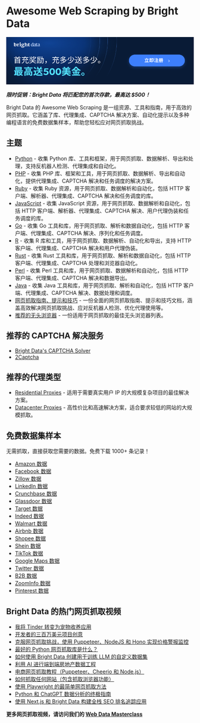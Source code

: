 # Awesome Web Scraping by Bright Data
[![Promo](https://github.com/bright-cn/Amazon-scraper/blob/main/images/Proxies%20and%20scrapers%20GitHub%20bonus%20banner.png)](https://bright.cn/?promo=github15) 

***限时促销：Bright Data 将匹配您的首次存款，最高达 $500！***

Bright Data 的 Awesome Web Scraping 是一组资源、工具和指南，用于高效的网页抓取。它涵盖了库、代理集成、CAPTCHA 解决方案、自动化提示以及多种编程语言的免费数据集样本，帮助您轻松应对网页抓取挑战。

## 主题

* [Python](https://github.com/bright-cn/Awesome-Web-Scraping/blob/main/python.md) - 收集 Python 库、工具和框架，用于网页抓取、数据解析、导出和处理，支持反机器人检测、代理集成和自动化。
* [PHP](https://github.com/bright-cn/Awesome-Web-Scraping/blob/main/php.md) - 收集 PHP 库、框架和工具，用于网页抓取、数据解析、导出和自动化，提供代理集成、CAPTCHA 解决和任务调度的解决方案。
* [Ruby](https://github.com/bright-cn/Awesome-Web-Scraping/blob/main/ruby.md) - 收集 Ruby 资源，用于网页抓取、数据解析和自动化，包括 HTTP 客户端、解析器、代理集成、CAPTCHA 解决和任务调度的库。
* [JavaScript](https://github.com/bright-cn/Awesome-Web-Scraping/blob/main/javascript.md) - 收集 JavaScript 资源，用于网页抓取、数据解析和自动化，包括 HTTP 客户端、解析器、代理集成、CAPTCHA 解决、用户代理伪装和任务调度的库。
* [Go](https://github.com/bright-cn/Awesome-Web-Scraping/blob/main/go.md) - 收集 Go 工具和库，用于网页抓取、解析和数据自动化，包括 HTTP 客户端、代理集成、CAPTCHA 解决、序列化和任务调度。
* [R](https://github.com/bright-cn/Awesome-Web-Scraping/blob/main/r.md) - 收集 R 库和工具，用于网页抓取、数据解析、自动化和导出，支持 HTTP 客户端、代理集成、CAPTCHA 解决和用户代理伪装。
* [Rust](https://github.com/bright-cn/Awesome-Web-Scraping/blob/main/rust.md) - 收集 Rust 工具和库，用于网页抓取、解析和数据自动化，包括 HTTP 客户端、代理集成、CAPTCHA 处理和浏览器自动化。
* [Perl](https://github.com/bright-cn/Awesome-Web-Scraping/blob/main/perl.md) - 收集 Perl 工具和库，用于网页抓取、数据解析和自动化，包括 HTTP 客户端、代理集成、CAPTCHA 解决和数据导出。
* [Java](https://github.com/bright-cn/Awesome-Web-Scraping/blob/main/java.md) - 收集 Java 工具和库，用于网页抓取、解析和自动化，包括 HTTP 客户端、代理集成、CAPTCHA 解决、数据处理和调度。
* [网页抓取指南、提示和技巧](https://github.com/bright-cn/Awesome-Web-Scraping/blob/main/guides.md) - 一份全面的网页抓取指南、提示和技巧文档，涵盖高效解决网页抓取挑战、应对反机器人检测、优化代理使用等。
* [推荐的无头浏览器](https://github.com/bright-cn/Awesome-Web-Scraping/blob/main/headless-browsers.md) - 一份适用于网页抓取的最佳无头浏览器列表。

## 推荐的 CAPTCHA 解决服务

* [Bright Data's CAPTCHA Solver](https://bright.cn/products/web-unlocker/captcha-solver)
* [2Captcha](https://2captcha.com/)

## 推荐的代理类型

* [Residential Proxies](https://bright.cn/proxy-types/residential-proxies) - 适用于需要真实用户 IP 的大规模复杂项目的最佳解决方案。
* [Datacenter Proxies](https://bright.cn/proxy-types/datacenter-proxies) - 高性价比和高速解决方案，适合要求较低的网站的大规模抓取。

## 免费数据集样本

无需抓取，直接获取您需要的数据。免费下载 1000+ 条记录！

* [Amazon 数据](https://github.com/bright-cn/Amazon-dataset-samples) 
* [Facebook 数据](https://github.com/bright-cn/Facebook-dataset-samples)
* [Zillow 数据](https://github.com/bright-cn/Zillow-dataset-samples)
* [LinkedIn 数据](https://github.com/bright-cn/LinkedIn-dataset-samples)
* [Crunchbase 数据](https://github.com/bright-cn/Crunchbase-dataset-samples)
* [Glassdoor 数据](https://github.com/bright-cn/Glassdoor-dataset-samples)
* [Target 数据](https://github.com/bright-cn/Target-dataset-samples)
* [Indeed 数据](https://github.com/bright-cn/Indeed-dataset-samples)
* [Walmart 数据](https://github.com/bright-cn/Walmart-dataset-samples)
* [Airbnb 数据](https://github.com/bright-cn/Airbnb-dataset-samples)
* [Shopee 数据](https://github.com/bright-cn/Shopee-dataset-samples)
* [Shein 数据](https://github.com/bright-cn/Shein-dataset-samples)
* [TikTok 数据](https://github.com/bright-cn/TikTok-dataset-samples)
* [Google Maps 数据](https://github.com/bright-cn/Google-Maps-dataset-samples)
* [Twitter 数据](https://github.com/bright-cn/Twitter-X-dataset-samples)
* [B2B 数据](https://github.com/bright-cn/B2B-business-dataset-samples)
* [ZoomInfo 数据](https://github.com/bright-cn/ZoomInfo-dataset-samples)
* [Pinterest 数据](https://github.com/bright-cn/Pinterest-dataset-samples)

## Bright Data 的热门网页抓取视频

* [我将 Tinder 转变为宠物收养应用](https://www.youtube.com/embed/_DAb1XDsaHM)
* [开发者的三百万美元项目创意](https://www.youtube.com/embed/outB8eBDzD4)
* [克服网页抓取挑战，使用 Puppeteer、NodeJS 和 Hono 实现价格警报监控](https://www.youtube.com/embed/TmOumwzswyU)
* [最好的 Python 网页抓取库是什么？](https://www.youtube.com/embed/CwUADWr5nAI)
* [如何使用 Bright Data 创建用于训练 LLM 的自定义数据集](https://www.youtube.com/embed/oTI41JHkCoc)
* [利用 AI 进行端到端房地产数据工程](https://www.youtube.com/embed/Qx6BAVqnMrs)
* [电商网页抓取教程（Puppeteer、Cheerio 和 Node.js）](https://www.youtube.com/embed/BGzK0xd-F5A)
* [如何抓取任何网站（包含抓取浏览器功能）](https://www.youtube.com/embed/tcFz6NY3zpc)
* [使用 Playwright 的最简单网页抓取方法](https://www.youtube.com/embed/VH3gj1J_Ba8)
* [Python 和 ChatGPT 数据分析的终极指南](https://www.youtube.com/embed/eISqvRLfzTg)
* [使用 Next.js 和 Bright Data 构建全栈 SEO 排名追踪应用](https://www.youtube.com/embed/3oy8Mqc8zec)

**更多网页抓取视频，请访问我们的 [Web Data Masterclass](https://bright.cn/web-data-masterclass)**
